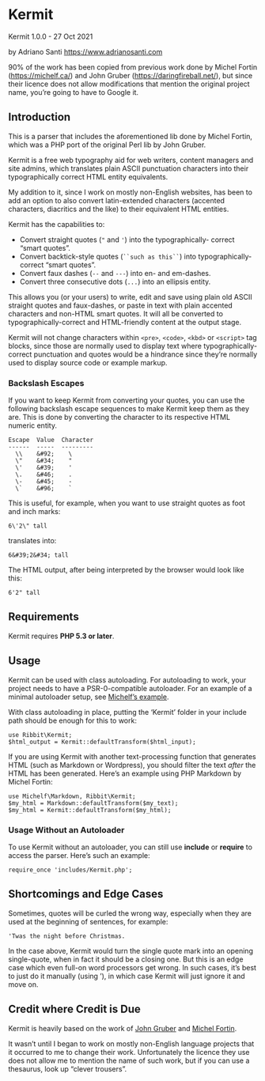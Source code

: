 Kermit
===============

Kermit 1.0.0 - 27 Oct 2021

by Adriano Santi
<https://www.adrianosanti.com>

90% of the work has been copied from previous
work done by Michel Fortin (<https://michelf.ca/>)
and John Gruber (<https://daringfireball.net/>), 
but since their licence does not allow modifications
that mention the original project name, you’re going
to have to Google it.

Introduction
------------

This is a parser that includes the aforementioned lib done 
by Michel Fortin, which was a PHP port of the original
Perl lib by John Gruber.

Kermit is a free web typography aid for web writers, content
managers and site admins, which translates plain ASCII
punctuation characters into their typographically correct
HTML entity equivalents.

My addition to it, since I work on mostly non-English websites,
has been to add an option to also convert latin-extended characters
(accented characters, diacritics and the like) to their equivalent
HTML entities.

Kermit has the capabilities to:

*	Convert straight quotes (`"` and `'`) into the typographically-
correct “smart quotes”.
*	Convert backtick-style quotes (` ``such as this`` `) into
typographically-correct “smart quotes”.
*	Convert faux dashes (`--` and `---`) into en- and em-dashes.
*	Convert three consecutive dots (`...`) into an ellipsis entity.

This allows you (or your users) to write, edit and save using plain
old ASCII straight quotes and faux-dashes, or paste in text with
plain accented characters and non-HTML smart quotes. It will all be
converted to typographically-correct and HTML-friendly content at
the output stage.

Kermit will not change characters within `<pre>`, `<code>`, `<kbd>`
or `<script>` tag blocks, since those are normally used to display
text where typographically-correct punctuation and quotes would
be a hindrance since they’re normally used to display source code
or example markup.


### Backslash Escapes ###

If you want to keep Kermit from converting your quotes, you can use
the following backslash escape sequences to make Kermit keep them
as they are. This is done by converting the character to its
respective HTML numeric entity.

    Escape  Value  Character
    ------  -----  ---------
      \\    &#92;    \
      \"    &#34;    "
      \'    &#39;    '
      \.    &#46;    .
      \-    &#45;    -
      \`    &#96;    `


This is useful, for example, when you want to use straight quotes as
foot and inch marks:

    6\'2\" tall

translates into:

    6&#39;2&#34; tall

The HTML output, after being interpreted by the browser would look
like this:

    6'2" tall


Requirements
------------

Kermit requires **PHP 5.3 or later**.


Usage
-----

Kermit can be used with class autoloading. For autoloading to work,
your project needs to have a PSR-0-compatible autoloader.
For an example of a minimal autoloader setup, see [Michelf’s example](https://github.com/michelf/php-smartypants/blob/lib/Readme.php>).

With class autoloading in place, putting the ‘Kermit’ folder in your 
include path should be enough for this to work:

	use Ribbit\Kermit;
	$html_output = Kermit::defaultTransform($html_input);

If you are using Kermit with another text-processing function that
generates HTML (such as Markdown or Wordpress), you should filter
the text *after* the HTML has been generated. Here’s an example
using PHP Markdown by Michel Fortin:

	use Michelf\Markdown, Ribbit\Kermit;
	$my_html = Markdown::defaultTransform($my_text);
	$my_html = Kermit::defaultTransform($my_html);

### Usage Without an Autoloader ###

To use Kermit without an autoloader, you can still use **include** or
**require** to access the parser. Here’s such an example:

	require_once 'includes/Kermit.php';


Shortcomings and Edge Cases
---------------------------

Sometimes, quotes will be curled the wrong way, especially when they
are used at the beginning of sentences, for example:

    'Twas the night before Christmas.

In the case above, Kermit would turn the single quote mark into an
opening single-quote, when in fact it should be a closing one. But
this is an edge case which even full-on word processors get wrong.
In such cases, it’s best to just do it manually (using &rsquo;), in 
which case Kermit will just ignore it and move on.


Credit where Credit is Due
--------------------------

Kermit is heavily based on the work of [John Gruber](https://daringfireball.net/) and [Michel Fortin](https://michelf.ca/).

It wasn’t until I began to work on mostly non-English language
projects that it occurred to me to change their work. Unfortunately
the licence they use does not allow me to mention the name of
such work, but if you can use a thesaurus, look up “clever trousers”.